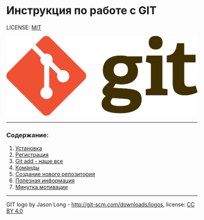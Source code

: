 # Инструкция по работе с GIT

LICENSE: [MIT](/license.md)

![git-logo](./assets/git-logo.png)

-----

### Содержание:
1. [Установка](./installation.md)
2. [Регистрация](./registration.md)
3. [Git add - наше все](/add.md)
4. [Команды](./commands.md)
5. [Создание нового репозитория](./repository.md)
6. [Полезная информация](./information.md)
7. [Минутка мотивации](./motivation.md)

-----

GIT logo by Jason Long - http://git-scm.com/downloads/logos, license: [CC BY 4.0](https://creativecommons.org/licenses/by/4.0/)

[def]: /assets/git-logo.png
